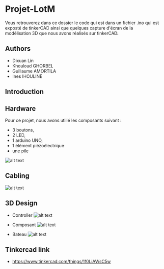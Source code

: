 # Projet-LotM

Vous retrouverez dans ce dossier le code qui est dans un fichier .ino qui est exposté de tinkerCAD ainsi que quelques capture d'écran de la modélisation 3D que nous avons réalisés sur tinkerCAD. 

## Authors
- Dixuan Lin
- Khouloud GHORBEL
- Guillaume AMORTILA
- Ines IHOULINE

## Introduction



## Hardware
Pour ce projet, nous avons utilié les composants suivant : 

- 3 boutons,
- 2 LED,
- 1 arduino UNO, 
- 1 élément piézoélectrique
- une pile

![alt text](https://user-images.githubusercontent.com/39302218/122563546-e9133300-d076-11eb-8963-6ad2d6bd43cc.png)

## Cabling
![alt text](https://user-images.githubusercontent.com/39302218/122564147-9d14be00-d077-11eb-85da-636b5e3bd09a.png)


## 3D Design

- Controller
![alt text](https://user-images.githubusercontent.com/39302218/122567437-3d201680-d07b-11eb-8cac-9f459616ce12.png)

- Composant
![alt text](https://user-images.githubusercontent.com/39302218/122567456-44472480-d07b-11eb-95db-917702ce0b15.png)

- Bateau
![alt text](https://user-images.githubusercontent.com/39302218/122567483-4ad59c00-d07b-11eb-9cdb-d1a52d25bdf9.png)


## Tinkercad link
* https://www.tinkercad.com/things/1f0LiAWsC5w
